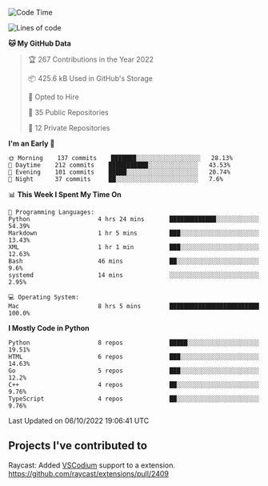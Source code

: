<!--START_SECTION:waka-->
![Code Time](http://img.shields.io/badge/Code%20Time-160%20hrs%2022%20mins-blue)

![Lines of code](https://img.shields.io/badge/From%20Hello%20World%20I%27ve%20Written-2%20Million%20lines%20of%20code-blue)

**🐱 My GitHub Data** 

> 🏆 267 Contributions in the Year 2022
 > 
> 📦 425.6 kB Used in GitHub's Storage 
 > 
> 💼 Opted to Hire
 > 
> 📜 35 Public Repositories 
 > 
> 🔑 12 Private Repositories  
 > 
**I'm an Early 🐤** 

```text
🌞 Morning    137 commits    ███████░░░░░░░░░░░░░░░░░░   28.13% 
🌆 Daytime    212 commits    ███████████░░░░░░░░░░░░░░   43.53% 
🌃 Evening    101 commits    █████░░░░░░░░░░░░░░░░░░░░   20.74% 
🌙 Night      37 commits     ██░░░░░░░░░░░░░░░░░░░░░░░   7.6%

```


📊 **This Week I Spent My Time On** 

```text
💬 Programming Languages: 
Python                   4 hrs 24 mins       █████████████░░░░░░░░░░░░   54.39% 
Markdown                 1 hr 5 mins         ███░░░░░░░░░░░░░░░░░░░░░░   13.43% 
XML                      1 hr 1 min          ███░░░░░░░░░░░░░░░░░░░░░░   12.63% 
Bash                     46 mins             ██░░░░░░░░░░░░░░░░░░░░░░░   9.6% 
systemd                  14 mins             ░░░░░░░░░░░░░░░░░░░░░░░░░   2.95%

💻 Operating System: 
Mac                      8 hrs 5 mins        █████████████████████████   100.0%

```

**I Mostly Code in Python** 

```text
Python                   8 repos             █████░░░░░░░░░░░░░░░░░░░░   19.51% 
HTML                     6 repos             ███░░░░░░░░░░░░░░░░░░░░░░   14.63% 
Go                       5 repos             ███░░░░░░░░░░░░░░░░░░░░░░   12.2% 
C++                      4 repos             ██░░░░░░░░░░░░░░░░░░░░░░░   9.76% 
TypeScript               4 repos             ██░░░░░░░░░░░░░░░░░░░░░░░   9.76%

```



 Last Updated on 06/10/2022 19:06:41 UTC
<!--END_SECTION:waka-->

## Projects I've contributed to
Raycast: Added [VSCodium](https://github.com/VSCodium/vscodium) support to a extension. https://github.com/raycast/extensions/pull/2409
